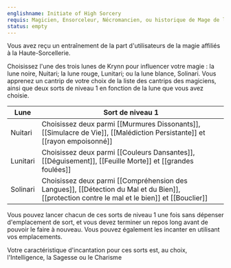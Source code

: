 ```yaml
---
englishname: Initiate of High Sorcery
requis: Magicien, Ensorceleur, Nécromancien, ou historique de Mage de la Haute-Sorcellerie
status: empty
---
```

Vous avez reçu un entraînement de la part d'utilisateurs de la magie affiliés à la Haute-Sorcellerie.

Choisissez l'une des trois lunes de Krynn pour influencer votre magie : la lune noire, Nuitari; la lune rouge, Lunitari; ou la lune blance, Solinari. Vous apprenez un cantrip de votre choix de la liste des cantrips des magiciens, ainsi que deux sorts de niveau 1 en fonction de la lune que vous avez choisie.

| Lune | Sort de niveau 1 |
|------|------------------|
| Nuitari | Choisissez deux parmi [[Murmures Dissonants]], [[Simulacre de Vie]], [[Malédiction Persistante]] et [[rayon empoisonné]] |
| Lunitari | Choisissez deux parmi [[Couleurs Dansantes]], [[Déguisement]], [[Feuille Morte]] et [[grandes foulées]] |
| Solinari | Choisissez deux parmi [[Compréhension des Langues]], [[Détection du Mal et du Bien]], [[protection contre le mal et le bien]] et [[Bouclier]] |

Vous pouvez lancer chacun de ces sorts de niveau 1 une fois sans dépenser d'emplacement de sort, et vous devez terminer un repos long avant de pouvoir le faire à nouveau. Vous pouvez également les incanter en utilisant vos emplacements.

Votre caractéristique d'incantation pour ces sorts est, au choix, l'Intelligence, la Sagesse ou le Charisme
